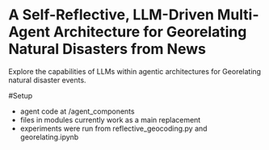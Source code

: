 # A Self-Reflective, LLM-Driven Multi-Agent Architecture for Georelating Natural Disasters from News
Explore the capabilities of LLMs within agentic architectures for Georelating natural disaster events.


#Setup
- agent code at /agent_components
- files in modules currently work as a main replacement
- experiments were run from reflective_geocoding.py and georelating.ipynb
